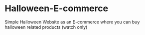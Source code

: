 # Halloween-E-commerce
Simple Halloween Website as an E-commerce where you can buy halloween related products (watch only)
